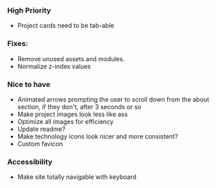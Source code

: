 ### High Priority
* Project cards need to be tab-able 

### Fixes:
* Remove unused assets and modules.
* Normalize z-index values

### Nice to have
* Animated arrows prompting the user to scroll down from the about section, if they don't, after 3 seconds or so
* Make project images look less like ass
* Optimize all images for efficiency 
* Update readme?
* Make technology icons look nicer and more consistent?
* Custom favicon

### Accessibility 
* Make site totally navigable with keyboard